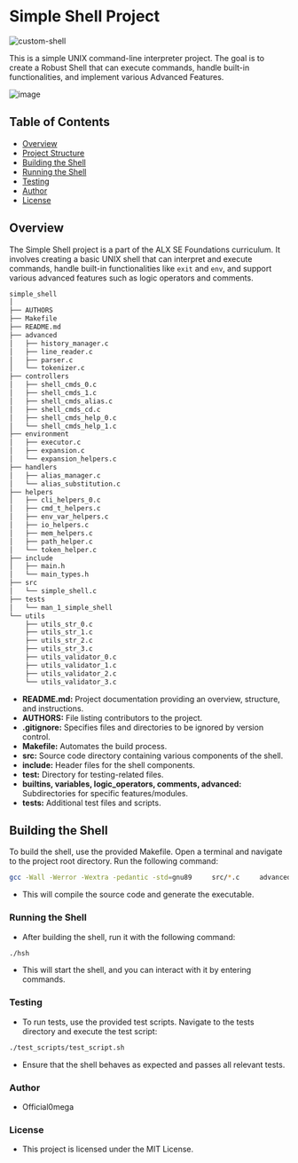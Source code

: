# Simple Shell Project
![custom-shell](https://github.com/Official0mega/Custom-Shell/assets/122806822/de241db3-7236-459a-9876-e37f24020f75)


This is a simple UNIX command-line interpreter project. The goal is to create a Robust Shell that can execute commands, handle built-in functionalities, and implement various Advanced Features.

![image](https://github.com/Antoyjuma/simple_shell/assets/122806822/8c75565d-4d72-4889-8c84-fad0f2cda6b1)

## Table of Contents

- [Overview](#overview)
- [Project Structure](#project-structure)
- [Building the Shell](#building-the-shell)
- [Running the Shell](#running-the-shell)
- [Testing](#testing)
- [Author](#author)
- [License](#license)

## Overview

The Simple Shell project is a part of the ALX SE Foundations curriculum. It involves creating a basic UNIX shell that can interpret and execute commands, handle built-in functionalities like `exit` and `env`, and support various advanced features such as logic operators and comments.

```bash
simple_shell
│
├── AUTHORS
├── Makefile
├── README.md
├── advanced
│   ├── history_manager.c
│   ├── line_reader.c
│   ├── parser.c
│   └── tokenizer.c
├── controllers
│   ├── shell_cmds_0.c
│   ├── shell_cmds_1.c
│   ├── shell_cmds_alias.c
│   ├── shell_cmds_cd.c
│   ├── shell_cmds_help_0.c
│   └── shell_cmds_help_1.c
├── environment
│   ├── executor.c
│   ├── expansion.c
│   └── expansion_helpers.c
├── handlers
│   ├── alias_manager.c
│   └── alias_substitution.c
├── helpers
│   ├── cli_helpers_0.c
│   ├── cmd_t_helpers.c
│   ├── env_var_helpers.c
│   ├── io_helpers.c
│   ├── mem_helpers.c
│   ├── path_helper.c
│   └── token_helper.c
├── include
│   ├── main.h
│   └── main_types.h
├── src
│   └── simple_shell.c
├── tests
│   └── man_1_simple_shell
└── utils
    ├── utils_str_0.c
    ├── utils_str_1.c
    ├── utils_str_2.c
    ├── utils_str_3.c
    ├── utils_validator_0.c
    ├── utils_validator_1.c
    ├── utils_validator_2.c
    └── utils_validator_3.c
```


- **README.md:** Project documentation providing an overview, structure, and instructions.
- **AUTHORS:** File listing contributors to the project.
- **.gitignore:** Specifies files and directories to be ignored by version control.
- **Makefile:** Automates the build process.
- **src:** Source code directory containing various components of the shell.
- **include:** Header files for the shell components.
- **test:** Directory for testing-related files.
- **builtins, variables, logic_operators, comments, advanced:** Subdirectories for specific features/modules.
- **tests:** Additional test files and scripts.

## Building the Shell

To build the shell, use the provided Makefile. Open a terminal and navigate to the project root directory. Run the following command:

```bash
gcc -Wall -Werror -Wextra -pedantic -std=gnu89     src/*.c     advanced/*.c     controllers/*.c     environment/*.c     handlers/*.c     helpers/*.c     utils/*.c     -o hsh

```
* This will compile the source code and generate the executable.

### Running the Shell
* After building the shell, run it with the following command: 
```bash
./hsh
```
* This will start the shell, and you can interact with it by entering commands.

### Testing
* To run tests, use the provided test scripts. Navigate to the tests directory and execute the test script:
```bash
./test_scripts/test_script.sh
```
* Ensure that the shell behaves as expected and passes all relevant tests.

### Author
* Official0mega

### License
* This project is licensed under the MIT License.
